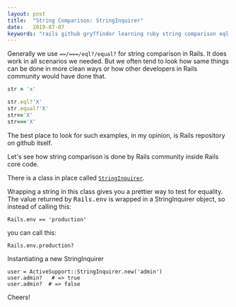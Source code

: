 ```yaml
---
layout: post
title:  "String Comparison: StringInquirer"
date:   2019-07-07
keywords: "rails github gryffindor learning ruby string comparison eql equal StringInquirer"
---
```


Generally we use `==/===/eql?/equal?` for string comparison in Rails.
It does work in all scenarios we needed. But we often tend to look how same things can be done in more clean ways or how other developers in Rails
community would have done that.


``` ruby
str = 'x'

str.eql?'X'
str.equal?'X'
str=='X'
str==='X'
```

The best place to look for such examples, in my opinion, is Rails repository on github itself. 

Let's see how string comparison is done by Rails community inside Rails core code.

There is a class in place called <a href="https://github.com/rails/rails/blob/master/activesupport/lib/active_support/string_inquirer.rb" target="_blank">`StringInquirer`</a>.

Wrapping a string in this class gives you a prettier way to test for equality. The value returned by <tt>Rails.env</tt> is wrapped in a 
StringInquirer object, so instead of calling this:

    Rails.env == 'production'
  
  you can call this:
 
    Rails.env.production?
 
  Instantiating a new StringInquirer
 
    user = ActiveSupport::StringInquirer.new('admin')
    user.admin?   # => true
    user.admin?  # => false
    
Cheers!